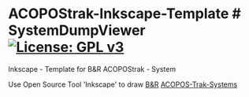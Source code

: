 # ACOPOStrak-Inkscape-Template # SystemDumpViewer [![License: GPL v3](https://img.shields.io/badge/License-GPL%20v3-blue.svg)](https://www.gnu.org/licenses/gpl-3.0)
Inkscape - Template for B&amp;R ACOPOStrak - System

Use Open Source Tool 'Inkscape' to draw [B&amp;R](https://www.br-automation.com) [ACOPOS-Trak-Systems](https://www.br-automation.com/en/products/versatile-transport-systems/acopostrak/)


